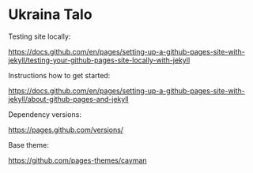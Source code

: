 # Ukraina Talo

Testing site locally:

https://docs.github.com/en/pages/setting-up-a-github-pages-site-with-jekyll/testing-your-github-pages-site-locally-with-jekyll

Instructions how to get started:

https://docs.github.com/en/pages/setting-up-a-github-pages-site-with-jekyll/about-github-pages-and-jekyll

Dependency versions:

https://pages.github.com/versions/

Base theme:

https://github.com/pages-themes/cayman
